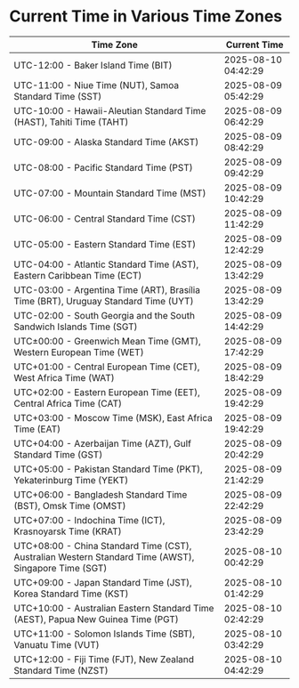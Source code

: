 # Current Time in Various Time Zones

| Time Zone | Current Time |
|-----------|--------------|
| UTC-12:00 - Baker Island Time (BIT) | 2025-08-10 04:42:29 |
| UTC-11:00 - Niue Time (NUT), Samoa Standard Time (SST) | 2025-08-09 05:42:29 |
| UTC-10:00 - Hawaii-Aleutian Standard Time (HAST), Tahiti Time (TAHT) | 2025-08-09 06:42:29 |
| UTC-09:00 - Alaska Standard Time (AKST) | 2025-08-09 08:42:29 |
| UTC-08:00 - Pacific Standard Time (PST) | 2025-08-09 09:42:29 |
| UTC-07:00 - Mountain Standard Time (MST) | 2025-08-09 10:42:29 |
| UTC-06:00 - Central Standard Time (CST) | 2025-08-09 11:42:29 |
| UTC-05:00 - Eastern Standard Time (EST) | 2025-08-09 12:42:29 |
| UTC-04:00 - Atlantic Standard Time (AST), Eastern Caribbean Time (ECT) | 2025-08-09 13:42:29 |
| UTC-03:00 - Argentina Time (ART), Brasília Time (BRT), Uruguay Standard Time (UYT) | 2025-08-09 13:42:29 |
| UTC-02:00 - South Georgia and the South Sandwich Islands Time (SGT) | 2025-08-09 14:42:29 |
| UTC±00:00 - Greenwich Mean Time (GMT), Western European Time (WET) | 2025-08-09 17:42:29 |
| UTC+01:00 - Central European Time (CET), West Africa Time (WAT) | 2025-08-09 18:42:29 |
| UTC+02:00 - Eastern European Time (EET), Central Africa Time (CAT) | 2025-08-09 19:42:29 |
| UTC+03:00 - Moscow Time (MSK), East Africa Time (EAT) | 2025-08-09 19:42:29 |
| UTC+04:00 - Azerbaijan Time (AZT), Gulf Standard Time (GST) | 2025-08-09 20:42:29 |
| UTC+05:00 - Pakistan Standard Time (PKT), Yekaterinburg Time (YEKT) | 2025-08-09 21:42:29 |
| UTC+06:00 - Bangladesh Standard Time (BST), Omsk Time (OMST) | 2025-08-09 22:42:29 |
| UTC+07:00 - Indochina Time (ICT), Krasnoyarsk Time (KRAT) | 2025-08-09 23:42:29 |
| UTC+08:00 - China Standard Time (CST), Australian Western Standard Time (AWST), Singapore Time (SGT) | 2025-08-10 00:42:29 |
| UTC+09:00 - Japan Standard Time (JST), Korea Standard Time (KST) | 2025-08-10 01:42:29 |
| UTC+10:00 - Australian Eastern Standard Time (AEST), Papua New Guinea Time (PGT) | 2025-08-10 02:42:29 |
| UTC+11:00 - Solomon Islands Time (SBT), Vanuatu Time (VUT) | 2025-08-10 03:42:29 |
| UTC+12:00 - Fiji Time (FJT), New Zealand Standard Time (NZST) | 2025-08-10 04:42:29 |
